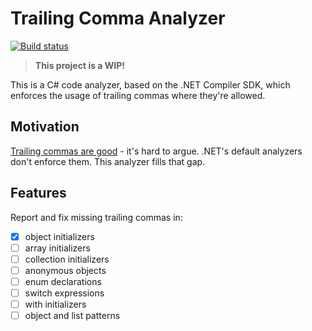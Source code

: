 # Trailing Comma Analyzer

[![Build status](https://github.com/levimcgomes/TrailingCommaAnalyzer/actions/workflows/main.yml/badge.svg)](https://github.com/levimcgomes/TrailingCommaAnalyzer/actions/workflows/main.yml)

> **This project is a WIP!**

This is a C# code analyzer, based on the .NET Compiler SDK, which enforces the usage of trailing commas where they're allowed.

## Motivation

[Trailing commas are good](https://devblogs.microsoft.com/oldnewthing/20240209-00/?p=109379) - it's hard to argue. .NET's default analyzers don't enforce them. This analyzer fills that gap.

## Features

Report and fix missing trailing commas in:

- [x] object initializers
- [ ] array initializers
- [ ] collection initializers
- [ ] anonymous objects
- [ ] enum declarations
- [ ] switch expressions
- [ ] with initializers
- [ ] object and list patterns
